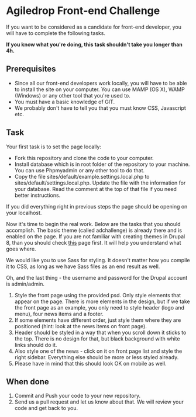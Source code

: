<h1>Agiledrop Front-end Challenge</h1>
<p>If you want to be considered as a candidate for front-end developer, you will have to complete the following tasks.</p>
<p><strong>If you know what you're doing, this task shouldn't take you longer than 4h.</strong></p>
<h2>Prerequisites</h2>
<ul>
<li>Since all our front-end developers work locally, you will have to be able to install the site on your computer. You can use MAMP (OS X), WAMP (Windows) or any other tool that you're used to.</li>
<li>You must have a basic knowledge of GIT.</li>
<li>We probably don't have to tell you that you must know CSS, Javascript etc.</li>
</ul>
<h2>Task</h2>
<p>Your first task is to set the page locally:
<ul>
<li>Fork this repository and clone the code to your computer.</li>
<li>Install database which is in root folder of the repository to your machine. You can use Phpmyadmin or any other tool to do that.</li>
<li>Copy the file sites/default/example.settings.local.php to sites/default/settings.local.php. Update the file with the information for your database. Read the comment at the top of that file if you need better instructions.</li>
</ul>
<p>If you did everything right in previous steps the page should be opening on your localhost.</p>
<p>Now it's time to begin the real work. Below are the tasks that you should accomplish. The basic theme (called adchallenge) is already there and is enabled on the page. If you are not familiar with creating themes in Drupal 8, than you should check <a href="https://www.drupal.org/docs/8/theming" target="_blank">this</a> page first. It will help you understand what goes where.</p>
<p>We would like you to use Sass for styling. It doesn't matter how you compile it to CSS, as long as we have Sass files as an end result as well.</p>
<p>Oh, and the last thing - the username and password for the Drupal account is admin/admin.</p>
<ol>
<li>Style the front page using the provided psd. Only style elements that appear on the page. There is more elements in the design, but if we take the front page as an example, you only need to style header (logo and menu), four news items and a footer.</li>
<li>If some elements have different order, just style them where they are positioned (hint: look at the news items on front page).</li>
<li>Header should be styled in a way that when you scroll down it sticks to the top. There is no design for that, but black background with white links should do it.</li>
<li>Also style one of the news - click on it on front page list and style the right sidebar. Everything else should be more or less styled already.</li>
<li>Please have in mind that this should look OK on mobile as well.</li>
</ol>
<h2>When done</h2>
<ol>
<li>Commit and Push your code to your new repository.</li>
<li>Send us a pull request and let us know about that. We will review your code and get back to you.</li>
</ol>
